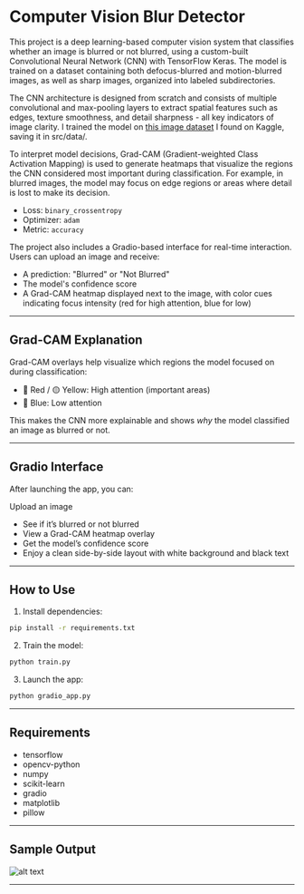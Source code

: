 # Computer Vision Blur Detector

This project is a deep learning-based computer vision system that classifies whether an image is blurred or not blurred, using a custom-built Convolutional Neural Network (CNN) with TensorFlow Keras. The model is trained on a dataset containing both defocus-blurred and motion-blurred images, as well as sharp images, organized into labeled subdirectories.

The CNN architecture is designed from scratch and consists of multiple convolutional and max-pooling layers to extract spatial features such as edges, texture smoothness, and detail sharpness - all key indicators of image clarity. I trained the model on [this image dataset](https://www.kaggle.com/datasets/kwentar/blur-dataset) I found on Kaggle, saving it in src/data/. 

To interpret model decisions, Grad-CAM (Gradient-weighted Class Activation Mapping) is used to generate heatmaps that visualize the regions the CNN considered most important during classification. For example, in blurred images, the model may focus on edge regions or areas where detail is lost to make its decision.

- Loss: `binary_crossentropy`  
- Optimizer: `adam`  
- Metric: `accuracy`
  
The project also includes a Gradio-based interface for real-time interaction. Users can upload an image and receive:

- A prediction: "Blurred" or "Not Blurred"
- The model's confidence score
- A Grad-CAM heatmap displayed next to the image, with color cues indicating focus intensity (red for high attention, blue for low)

---

## Grad-CAM Explanation

Grad-CAM overlays help visualize which regions the model focused on during classification:

- 🔴 Red / 🟡 Yellow: High   attention (important areas)
- 🔵 Blue: Low attention

This makes the CNN more explainable and shows *why* the model classified an image as blurred or not.

---

## Gradio Interface

After launching the app, you can:

Upload an image  
- See if it’s blurred or not blurred
- View a Grad-CAM heatmap overlay  
- Get the model’s confidence score
- Enjoy a clean side-by-side layout with white background and black text

---

## How to Use

1. Install dependencies:
```bash
pip install -r requirements.txt
```

2. Train the model:
```bash
python train.py
```

3. Launch the app:
```bash
python gradio_app.py
````
---

## Requirements

- tensorflow  
- opencv-python  
- numpy  
- scikit-learn  
- gradio  
- matplotlib  
- pillow

---

## Sample Output
![alt text](https://github.com/tpaidich/cv-blur-detector/blob/main/example%20output.png?raw=true)

---
